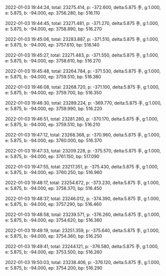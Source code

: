 2022-01-03 19:44:24, total: 23275.414, p: -372.600, delta:5.875 手, g:1.000, e: 5.875, b: -94.000, ep: 3756.280, bp: 516.110

2022-01-03 19:44:45, total: 23271.481, p: -371.270, delta:5.875 手, g:1.000, e: 5.875, b: -94.000, ep: 3758.890, bp: 516.270

2022-01-03 19:45:06, total: 23283.887, p: -371.510, delta:5.875 手, g:1.000, e: 5.875, b: -94.000, ep: 3757.610, bp: 516.140

2022-01-03 19:45:27, total: 23271.483, p: -371.550, delta:5.875 手, g:1.000, e: 5.875, b: -94.000, ep: 3758.610, bp: 516.270

2022-01-03 19:45:48, total: 23264.784, p: -371.530, delta:5.875 手, g:1.000, e: 5.875, b: -94.000, ep: 3759.510, bp: 516.380

2022-01-03 19:46:08, total: 23268.720, p: -371.100, delta:5.875 手, g:1.000, e: 5.875, b: -94.000, ep: 3759.700, bp: 516.350

2022-01-03 19:46:30, total: 23289.224, p: -369.770, delta:5.875 手, g:1.000, e: 5.875, b: -94.000, ep: 3759.990, bp: 516.220

2022-01-03 19:46:51, total: 23281.280, p: -370.170, delta:5.875 手, g:1.000, e: 5.875, b: -94.000, ep: 3759.510, bp: 516.210

2022-01-03 19:47:12, total: 23268.368, p: -370.960, delta:5.875 手, g:1.000, e: 5.875, b: -94.000, ep: 3760.000, bp: 516.370

2022-01-03 19:47:33, total: 23209.228, p: -375.570, delta:5.875 手, g:1.000, e: 5.875, b: -94.000, ep: 3761.150, bp: 517.090

2022-01-03 19:47:55, total: 23217.351, p: -375.430, delta:5.875 手, g:1.000, e: 5.875, b: -94.000, ep: 3760.250, bp: 516.960

2022-01-03 19:48:17, total: 23254.672, p: -373.230, delta:5.875 手, g:1.000, e: 5.875, b: -94.000, ep: 3758.370, bp: 516.450

2022-01-03 19:48:37, total: 23246.012, p: -374.390, delta:5.875 手, g:1.000, e: 5.875, b: -94.000, ep: 3757.290, bp: 516.460

2022-01-03 19:48:58, total: 23239.571, p: -376.260, delta:5.875 手, g:1.000, e: 5.875, b: -94.000, ep: 3754.620, bp: 516.360

2022-01-03 19:49:19, total: 23251.359, p: -375.640, delta:5.875 手, g:1.000, e: 5.875, b: -94.000, ep: 3754.360, bp: 516.250

2022-01-03 19:49:41, total: 23244.121, p: -376.580, delta:5.875 手, g:1.000, e: 5.875, b: -94.000, ep: 3753.500, bp: 516.260

2022-01-03 19:50:03, total: 23238.406, p: -376.120, delta:5.875 手, g:1.000, e: 5.875, b: -94.000, ep: 3754.200, bp: 516.290